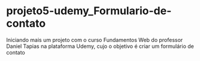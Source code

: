 # projeto5-udemy_Formulario-de-contato
Iniciando mais um projeto com o curso Fundamentos Web do professor Daniel Tapias na plataforma Udemy, cujo o objetivo é criar um formulário de contato
